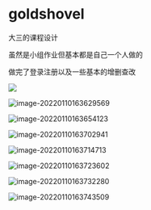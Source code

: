 # goldshovel

大三的课程设计

虽然是小组作业但基本都是自己一个人做的

做完了登录注册以及一些基本的增删查改

![](C:\Users\蔡佳乐\AppData\Roaming\Typora\typora-user-images\image-20220110163626063.png)

![image-20220110163629569](C:\Users\蔡佳乐\AppData\Roaming\Typora\typora-user-images\image-20220110163629569.png)

![image-20220110163654123](C:\Users\蔡佳乐\AppData\Roaming\Typora\typora-user-images\image-20220110163654123.png)

![image-20220110163702941](C:\Users\蔡佳乐\AppData\Roaming\Typora\typora-user-images\image-20220110163702941.png)

![image-20220110163714713](C:\Users\蔡佳乐\AppData\Roaming\Typora\typora-user-images\image-20220110163714713.png)

![image-20220110163723602](C:\Users\蔡佳乐\AppData\Roaming\Typora\typora-user-images\image-20220110163723602.png)

![image-20220110163732280](C:\Users\蔡佳乐\AppData\Roaming\Typora\typora-user-images\image-20220110163732280.png)

![image-20220110163743509](C:\Users\蔡佳乐\AppData\Roaming\Typora\typora-user-images\image-20220110163743509.png)
